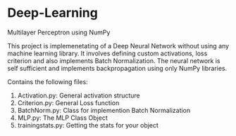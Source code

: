 # Deep-Learning
Multilayer Perceptron using NumPy

This project is implemenetating of a Deep Neural Network without using any machine learning library. It involves defining custom activations, loss criterion and also implements Batch Normalization. The neural network is self sufficient and implements backpropagation using only NumPy libraries.


Contains the following files:

1) Activation.py: General activation structure
2) Criterion.py: General Loss function
3) BatchNorm.py: Class for implemention Batch Normalization
4) MLP.py: The MLP Class Object
5) trainingstats.py: Getting the stats for your object

